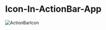 # Icon-In-ActionBar-App
![ActionBarIcon](https://user-images.githubusercontent.com/81187698/123522648-2eb9a680-d6dc-11eb-8f3d-da7f61449554.PNG)
